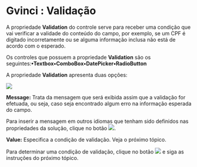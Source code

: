 # Gvinci : Validação

A propriedade **Validation** do controle serve para receber uma condição que vai verificar a validade do conteúdo do campo, por exemplo, se um CPF é digitado incorretamente ou se alguma informação inclusa não está de acordo com o esperado.

Os controles que possuem a propriedade **Validation** são os seguintes:**•Textbox•ComboBox•DatePicker•RadioButton** 

A propriedade **Validation** apresenta duas opções:

![](http://www.gvinci.com.br/manual/validation1gv5.png)

**Message:** Trata da mensagem que será exibida assim que a validação for efetuada, ou seja, caso seja encontrado algum erro na informação esperada do campo.

Para inserir a mensagem em outros idiomas que tenham sido definidos nas propriedades da solução, clique no botão ![](http://www.gvinci.com.br/manual/idiomsbt1gv5.png).

**Value:** Especifica a condição de validação. Veja o próximo tópico.

Para determinar uma condição de validação, clique no botão ![](http://www.gvinci.com.br/manual/extensor-botao.png) e siga as instruções do próximo tópico.

